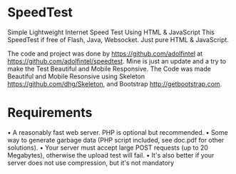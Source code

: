 # SpeedTest
Simple Lightweight Internet Speed Test Using HTML &amp; JavaScript
This SpeedTest if free of Flash, Java, Websocket. Just pure HTML & JavaScript.

The code and project was done by https://github.com/adolfintel at https://github.com/adolfintel/speedtest. Mine is just an update and a try to make the Test Beautiful and Mobile Responsive.
The Code was made Beautiful and Mobile Resonsive using Skeleton https://github.com/dhg/Skeleton, and Bootstrap http://getbootstrap.com.


# Requirements

&#8226; A reasonably fast web server. PHP is optional but recommended.
&#8226; Some way to generate garbage data (PHP script included, see doc.pdf for other solutions).
&#8226; Your server must accept large POST requests (up to 20 Megabytes), otherwise the upload test will fail.
&#8226; It's also better if your server does not use compression, but it's not mandatory

